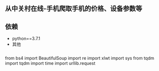 从中关村在线-手机爬取手机的价格、设备参数等
----

依赖
----
* python==3.7.1
* 其他
>```python
from bs4 import BeautifulSoup
import re
import xlwt
import sys
from tqdm import tqdm
import time
import urllib.request
```
